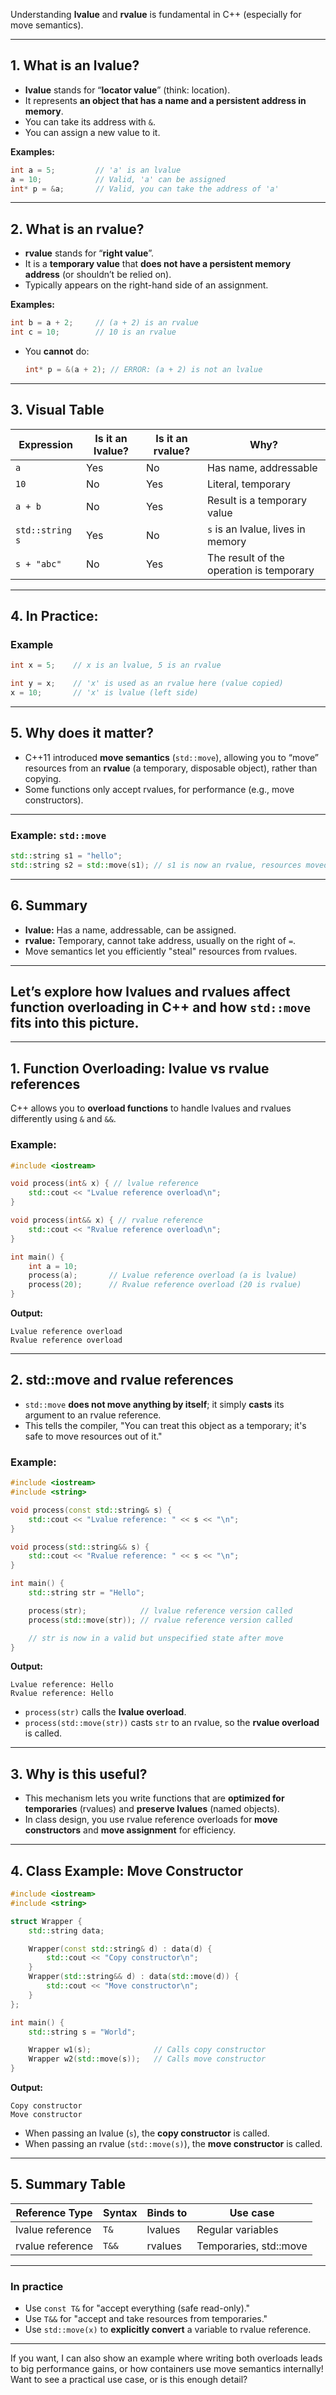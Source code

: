 Understanding **lvalue** and **rvalue** is fundamental in C++ (especially for move semantics).

---

## 1. **What is an lvalue?**

- **lvalue** stands for “**locator value**” (think: location).
- It represents **an object that has a name and a persistent address in memory**.
- You can take its address with `&`.
- You can assign a new value to it.

**Examples:**

```cpp
int a = 5;         // 'a' is an lvalue
a = 10;            // Valid, 'a' can be assigned
int* p = &a;       // Valid, you can take the address of 'a'
```

---

## 2. **What is an rvalue?**

- **rvalue** stands for “**right value**”.
- It is a **temporary value** that **does not have a persistent memory address** (or shouldn’t be relied on).
- Typically appears on the right-hand side of an assignment.

**Examples:**

```cpp
int b = a + 2;     // (a + 2) is an rvalue
int c = 10;        // 10 is an rvalue
```

- You **cannot** do:

  ```cpp
  int* p = &(a + 2); // ERROR: (a + 2) is not an lvalue
  ```

---

## 3. **Visual Table**

| Expression      | Is it an lvalue? | Is it an rvalue? | Why?                                     |
| --------------- | ---------------- | ---------------- | ---------------------------------------- |
| `a`             | Yes              | No               | Has name, addressable                    |
| `10`            | No               | Yes              | Literal, temporary                       |
| `a + b`         | No               | Yes              | Result is a temporary value              |
| `std::string s` | Yes              | No               | `s` is an lvalue, lives in memory        |
| `s + "abc"`     | No               | Yes              | The result of the operation is temporary |

---

## 4. **In Practice:**

### Example

```cpp
int x = 5;    // x is an lvalue, 5 is an rvalue

int y = x;    // 'x' is used as an rvalue here (value copied)
x = 10;       // 'x' is lvalue (left side)
```

---

## 5. **Why does it matter?**

- C++11 introduced **move semantics** (`std::move`), allowing you to “move” resources from an **rvalue** (a temporary, disposable object), rather than copying.
- Some functions only accept rvalues, for performance (e.g., move constructors).

---

### **Example: `std::move`**

```cpp
std::string s1 = "hello";
std::string s2 = std::move(s1); // s1 is now an rvalue, resources moved to s2
```

---

## 6. **Summary**

- **lvalue:** Has a name, addressable, can be assigned.
- **rvalue:** Temporary, cannot take address, usually on the right of `=`.
- Move semantics let you efficiently "steal" resources from rvalues.

---

## Let’s explore **how lvalues and rvalues affect function overloading** in C++ and how `std::move` fits into this picture.

---

## 1. **Function Overloading: lvalue vs rvalue references**

C++ allows you to **overload functions** to handle lvalues and rvalues differently using `&` and `&&`.

### Example:

```cpp
#include <iostream>

void process(int& x) { // lvalue reference
    std::cout << "Lvalue reference overload\n";
}

void process(int&& x) { // rvalue reference
    std::cout << "Rvalue reference overload\n";
}

int main() {
    int a = 10;
    process(a);       // Lvalue reference overload (a is lvalue)
    process(20);      // Rvalue reference overload (20 is rvalue)
}
```

**Output:**

```
Lvalue reference overload
Rvalue reference overload
```

---

## 2. **std::move and rvalue references**

- `std::move` **does not move anything by itself**; it simply **casts** its argument to an rvalue reference.
- This tells the compiler, "You can treat this object as a temporary; it's safe to move resources out of it."

### Example:

```cpp
#include <iostream>
#include <string>

void process(const std::string& s) {
    std::cout << "Lvalue reference: " << s << "\n";
}

void process(std::string&& s) {
    std::cout << "Rvalue reference: " << s << "\n";
}

int main() {
    std::string str = "Hello";

    process(str);            // lvalue reference version called
    process(std::move(str)); // rvalue reference version called

    // str is now in a valid but unspecified state after move
}
```

**Output:**

```
Lvalue reference: Hello
Rvalue reference: Hello
```

- `process(str)` calls the **lvalue overload**.
- `process(std::move(str))` casts `str` to an rvalue, so the **rvalue overload** is called.

---

## 3. **Why is this useful?**

- This mechanism lets you write functions that are **optimized for temporaries** (rvalues) and **preserve lvalues** (named objects).
- In class design, you use rvalue reference overloads for **move constructors** and **move assignment** for efficiency.

---

## 4. **Class Example: Move Constructor**

```cpp
#include <iostream>
#include <string>

struct Wrapper {
    std::string data;

    Wrapper(const std::string& d) : data(d) {
        std::cout << "Copy constructor\n";
    }
    Wrapper(std::string&& d) : data(std::move(d)) {
        std::cout << "Move constructor\n";
    }
};

int main() {
    std::string s = "World";

    Wrapper w1(s);              // Calls copy constructor
    Wrapper w2(std::move(s));   // Calls move constructor
}
```

**Output:**

```
Copy constructor
Move constructor
```

- When passing an lvalue (`s`), the **copy constructor** is called.
- When passing an rvalue (`std::move(s)`), the **move constructor** is called.

---

## 5. **Summary Table**

| Reference Type   | Syntax | Binds to | Use case               |
| ---------------- | ------ | -------- | ---------------------- |
| lvalue reference | `T&`   | lvalues  | Regular variables      |
| rvalue reference | `T&&`  | rvalues  | Temporaries, std::move |

---

### **In practice**

- Use `const T&` for "accept everything (safe read-only)."
- Use `T&&` for "accept and take resources from temporaries."
- Use `std::move(x)` to **explicitly convert** a variable to rvalue reference.

---

If you want, I can also show an example where writing both overloads leads to big performance gains, or how containers use move semantics internally!
Want to see a practical use case, or is this enough detail?
